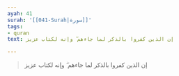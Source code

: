 ```yaml
---
ayah: 41
surah: '[[041-Surah|سورة]]'
tags:
- quran
text: إن الذين كفروا بالذكر لما جاءهم ۖ وإنه لكتاب عزيز

---
```

> إن الذين كفروا بالذكر لما جاءهم ۖ وإنه لكتاب عزيز
